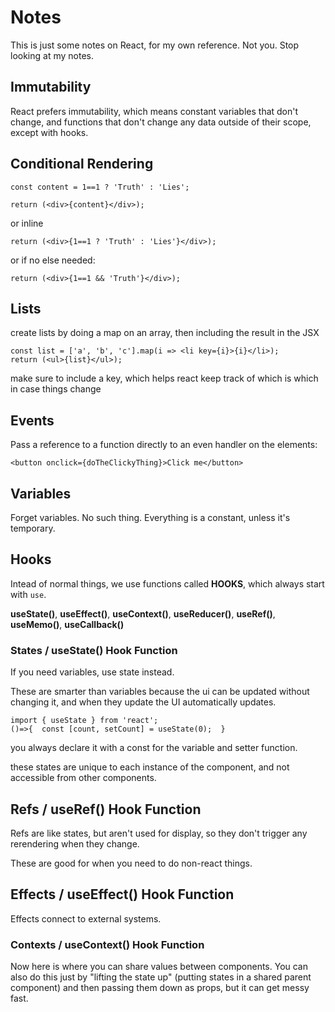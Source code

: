 
# Notes

This is just some notes on React, for my own reference. Not you. Stop looking at my notes.


## Immutability

React prefers immutability, which means constant variables that don't change, and functions that don't change any data outside of their scope, except with hooks. 

## Conditional Rendering

```
const content = 1==1 ? 'Truth' : 'Lies';

return (<div>{content}</div>);
```

or inline

```
return (<div>{1==1 ? 'Truth' : 'Lies'}</div>);
```

or if no else needed:

```
return (<div>{1==1 && 'Truth'}</div>);
```

## Lists

create lists by doing a map on an array, then including the result in the JSX

```
const list = ['a', 'b', 'c'].map(i => <li key={i}>{i}</li>);
return (<ul>{list}</ul>);
```

make sure to include a key, which helps react keep track of which is which in case things change

## Events
Pass a reference to a function directly to an even handler on the elements:

```
<button onclick={doTheClickyThing}>Click me</button>
```

## Variables

Forget variables. No such thing. Everything is a constant, unless it's temporary.

## Hooks

Intead of normal things, we use functions called **HOOKS**, which always start with `use`.

**useState()**, **useEffect()**, **useContext()**, **useReducer()**, **useRef()**, **useMemo()**, **useCallback()**

### States / useState() Hook Function
If you need variables, use state instead. 

These are smarter than variables because the ui can be updated without changing it, and when they update the UI automatically updates.

```
import { useState } from 'react';
()=>{  const [count, setCount] = useState(0);  }
```
you always declare it with a const for the variable and setter function.

these states are unique to each instance of the component, and not accessible from other components.

## Refs / useRef() Hook Function

Refs are like states, but aren't used for display, so they don't trigger any rerendering when they change.

These are good for when you need to do non-react things.

## Effects / useEffect() Hook Function

Effects connect to external systems.

### Contexts / useContext() Hook Function
Now here is where you can share values between components.
You can also do this just by "lifting the state up" (putting states in a shared parent component) and then passing them down as props, but it can get messy fast.